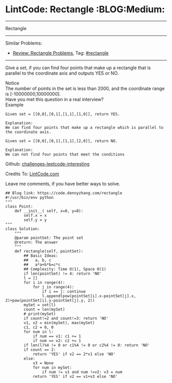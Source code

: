 # LintCode: Rectangle     :BLOG:Medium:


---

Rectangle  

---

Similar Problems:  
-   [Review: Rectangle Problems](https://code.dennyzhang.com/review-rectangle), Tag: [#rectangle](https://code.dennyzhang.com/tag/rectangle)

---

Give a set, if you can find four points that make up a rectangle that is parallel to the coordinate axis and outputs YES or NO.  

 Notice  
The number of points in the set is less than 2000, and the coordinate range is [-10000000,10000000].  
Have you met this question in a real interview?  
Example  

    Given set = [[0,0],[0,1],[1,1],[1,0]], return YES.
    
    Explanation:
    We can find four points that make up a rectangle which is parallel to the coordinate axis.

    Given set = [[0,0],[0,1],[1,1],[2,0]], return NO.
    
    Explanation:
    We can not find four points that meet the conditions

Github: [challenges-leetcode-interesting](https://github.com/DennyZhang/challenges-leetcode-interesting/tree/master/rectangle)  

Credits To: [LintCode.com](http://www.lintcode.com/en/problem/rectangle/)  

Leave me comments, if you have better ways to solve.  

    ## Blog link: https://code.dennyzhang.com/rectangle
    #!/usr/bin/env python
    """
    class Point:
        def __init__( self, x=0, y=0):
            self.x = x
            self.y = y
    """
    class Solution:
        """
        @param pointSet: The point set
        @return: The answer
        """
        def rectangle(self, pointSet):
            ## Basic Ideas:
            ##   a, b, c
            ##   a*a+b*b=c*c
            ## Complexity: Time O(1), Space O(1)
            if len(pointSet) != 4: return 'NO'
            l = []
            for i in range(4):
                for j in range(4):
                    if i == j: continue
                    l.append(pow(pointSet[i].x-pointSet[j].x, 2)+pow(pointSet[i].y-pointSet[j].y, 2))
            mySet = set(l)
            count = len(mySet)
            # print(mySet)
            if count!=2 and count!=3: return 'NO'
            v1, v2 = min(mySet), max(mySet)
            c1, c2 = 0, 0
            for num in l:
                if num == v1: c1 += 1
                if num == v2: c2 += 1
            if len(l)%4 != 0 or c1%4 != 0 or c2%4 != 0: return 'NO'
            if count == 2:
                return 'YES' if v2 == 2*v1 else 'NO'
            else:
                v3 = None
                for num in mySet:
                    if num != v1 and num !=v2: v3 = num
                return 'YES' if v2 == v1+v3 else 'NO'